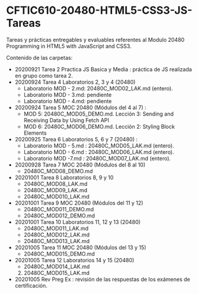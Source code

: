 # CFTIC610-20480-HTML5-CSS3-JS-Tareas
Tareas y prácticas entregables y evaluables referentes al Modulo 20480 Programming in HTML5 with JavaScript and CSS3.

Contenido de las carpetas:

- 20200921 Tarea 2 Practica JS Basica y Media : práctica de JS realizada en grupo como tarea 2.
- 20200924 Tarea 4 Laboratorios 2, 3 y 4 (20480)
    - Laboratorio MOD - 2.md: 20480C_MOD02_LAK.md (entero). 
    - Laboratorio MOD - 3.md: pendiente
    - Laboratorio MOD - 4.md: pendiente
- 20200924 Tarea 5 MOC 20480 (Módulos del 4 al 7)  :  
    - MOD 5: 20480C_MOD05_DEMO.md. Lección 3:  Sending and Receiving Data by Using Fetch API
    - MOD 6: 20480C_MOD06_DEMO.md. Lección 2: Styling Block Elements
- 20200925 Tarea 6 Laboratorios 5, 6 y 7 (20480) :
    - Laboratorio MOD - 5.md : 20480C_MOD05_LAK.md (entero).
    - Laboratorio MOD - 6.md : 20480C_MOD06_LAK.md (entero).
    - Laboratorio MOD -7.md : 20480C_MOD07_LAK.md (entero).
- 20200928 Tarea 7 MOC 20480 (Módulos del 8 al 10)
    - 20480C_MOD08_DEMO.md
- 20201001 Tarea 8 Laboratorios 8, 9 y 10
    - 20480C_MOD08_LAK.md
    - 20480C_MOD09_LAK.md
    - 20480C_MOD010_LAK.md
- 20201001 Tarea 9 MOC 20480 (Módulos del 11 y 12)
    - 20480C_MOD011_DEMO.md
    - 20480C_MOD012_DEMO.md
- 20201001 Tarea 10 Laboratorios 11, 12 y 13 (20480)
    - 20480C_MOD011_LAK.md
    - 20480C_MOD012_LAK.md
    - 20480C_MOD013_LAK.md
- 20201005 Tarea 11 MOC 20480 (Módulos del 13 y 15)
    - 20480C_MOD015_DEMO.md 
- 20201005 Tarea 12 Laboratorios 14 y 15 (20480)
    - 20480C_MOD014_LAK.md
    2. 20480C_MOD015_LAK.md
- 20201005 Rev Preg Ex : revisión de las respuestas de los exámenes de certificación.

